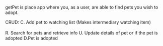 getPet is place app where you, as a user, are able to find pets you wish to adopt.

CRUD:
C. Add pet to watching list (Makes intermediary watching item)<br></br>
R. Search for pets and retrieve info
U. Update details of pet or if the pet is adopted
D.Pet is adopted
